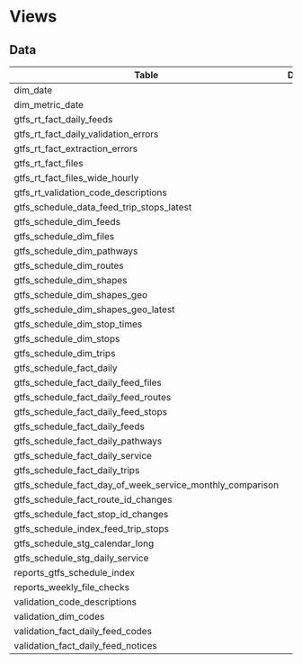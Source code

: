 # Views

## Data

|Table                                                    |Description|Link                                                                                                                                    |
|---------------------------------------------------------|-----------|----------------------------------------------------------------------------------------------------------------------------------------|
|dim_date                                                 |           |<a href="https://dbt-docs.calitp.org/#!/model/model.calitp_warehouse.dim_date">link</a>                                                 |
|dim_metric_date                                          |           |<a href="https://dbt-docs.calitp.org/#!/model/model.calitp_warehouse.dim_metric_date">link</a>                                          |
|gtfs_rt_fact_daily_feeds                                 |           |<a href="https://dbt-docs.calitp.org/#!/model/model.calitp_warehouse.gtfs_rt_fact_daily_feeds">link</a>                                 |
|gtfs_rt_fact_daily_validation_errors                     |           |<a href="https://dbt-docs.calitp.org/#!/model/model.calitp_warehouse.gtfs_rt_fact_daily_validation_errors">link</a>                     |
|gtfs_rt_fact_extraction_errors                           |           |<a href="https://dbt-docs.calitp.org/#!/model/model.calitp_warehouse.gtfs_rt_fact_extraction_errors">link</a>                           |
|gtfs_rt_fact_files                                       |           |<a href="https://dbt-docs.calitp.org/#!/model/model.calitp_warehouse.gtfs_rt_fact_files">link</a>                                       |
|gtfs_rt_fact_files_wide_hourly                           |           |<a href="https://dbt-docs.calitp.org/#!/model/model.calitp_warehouse.gtfs_rt_fact_files_wide_hourly">link</a>                           |
|gtfs_rt_validation_code_descriptions                     |           |<a href="https://dbt-docs.calitp.org/#!/model/model.calitp_warehouse.gtfs_rt_validation_code_descriptions">link</a>                     |
|gtfs_schedule_data_feed_trip_stops_latest                |           |<a href="https://dbt-docs.calitp.org/#!/model/model.calitp_warehouse.gtfs_schedule_data_feed_trip_stops_latest">link</a>                |
|gtfs_schedule_dim_feeds                                  |           |<a href="https://dbt-docs.calitp.org/#!/model/model.calitp_warehouse.gtfs_schedule_dim_feeds">link</a>                                  |
|gtfs_schedule_dim_files                                  |           |<a href="https://dbt-docs.calitp.org/#!/model/model.calitp_warehouse.gtfs_schedule_dim_files">link</a>                                  |
|gtfs_schedule_dim_pathways                               |           |<a href="https://dbt-docs.calitp.org/#!/model/model.calitp_warehouse.gtfs_schedule_dim_pathways">link</a>                               |
|gtfs_schedule_dim_routes                                 |           |<a href="https://dbt-docs.calitp.org/#!/model/model.calitp_warehouse.gtfs_schedule_dim_routes">link</a>                                 |
|gtfs_schedule_dim_shapes                                 |           |<a href="https://dbt-docs.calitp.org/#!/model/model.calitp_warehouse.gtfs_schedule_dim_shapes">link</a>                                 |
|gtfs_schedule_dim_shapes_geo                             |           |<a href="https://dbt-docs.calitp.org/#!/model/model.calitp_warehouse.gtfs_schedule_dim_shapes_geo">link</a>                             |
|gtfs_schedule_dim_shapes_geo_latest                      |           |<a href="https://dbt-docs.calitp.org/#!/model/model.calitp_warehouse.gtfs_schedule_dim_shapes_geo_latest">link</a>                      |
|gtfs_schedule_dim_stop_times                             |           |<a href="https://dbt-docs.calitp.org/#!/model/model.calitp_warehouse.gtfs_schedule_dim_stop_times">link</a>                             |
|gtfs_schedule_dim_stops                                  |           |<a href="https://dbt-docs.calitp.org/#!/model/model.calitp_warehouse.gtfs_schedule_dim_stops">link</a>                                  |
|gtfs_schedule_dim_trips                                  |           |<a href="https://dbt-docs.calitp.org/#!/model/model.calitp_warehouse.gtfs_schedule_dim_trips">link</a>                                  |
|gtfs_schedule_fact_daily                                 |           |<a href="https://dbt-docs.calitp.org/#!/model/model.calitp_warehouse.gtfs_schedule_fact_daily">link</a>                                 |
|gtfs_schedule_fact_daily_feed_files                      |           |<a href="https://dbt-docs.calitp.org/#!/model/model.calitp_warehouse.gtfs_schedule_fact_daily_feed_files">link</a>                      |
|gtfs_schedule_fact_daily_feed_routes                     |           |<a href="https://dbt-docs.calitp.org/#!/model/model.calitp_warehouse.gtfs_schedule_fact_daily_feed_routes">link</a>                     |
|gtfs_schedule_fact_daily_feed_stops                      |           |<a href="https://dbt-docs.calitp.org/#!/model/model.calitp_warehouse.gtfs_schedule_fact_daily_feed_stops">link</a>                      |
|gtfs_schedule_fact_daily_feeds                           |           |<a href="https://dbt-docs.calitp.org/#!/model/model.calitp_warehouse.gtfs_schedule_fact_daily_feeds">link</a>                           |
|gtfs_schedule_fact_daily_pathways                        |           |<a href="https://dbt-docs.calitp.org/#!/model/model.calitp_warehouse.gtfs_schedule_fact_daily_pathways">link</a>                        |
|gtfs_schedule_fact_daily_service                         |           |<a href="https://dbt-docs.calitp.org/#!/model/model.calitp_warehouse.gtfs_schedule_fact_daily_service">link</a>                         |
|gtfs_schedule_fact_daily_trips                           |           |<a href="https://dbt-docs.calitp.org/#!/model/model.calitp_warehouse.gtfs_schedule_fact_daily_trips">link</a>                           |
|gtfs_schedule_fact_day_of_week_service_monthly_comparison|           |<a href="https://dbt-docs.calitp.org/#!/model/model.calitp_warehouse.gtfs_schedule_fact_day_of_week_service_monthly_comparison">link</a>|
|gtfs_schedule_fact_route_id_changes                      |           |<a href="https://dbt-docs.calitp.org/#!/model/model.calitp_warehouse.gtfs_schedule_fact_route_id_changes">link</a>                      |
|gtfs_schedule_fact_stop_id_changes                       |           |<a href="https://dbt-docs.calitp.org/#!/model/model.calitp_warehouse.gtfs_schedule_fact_stop_id_changes">link</a>                       |
|gtfs_schedule_index_feed_trip_stops                      |           |<a href="https://dbt-docs.calitp.org/#!/model/model.calitp_warehouse.gtfs_schedule_index_feed_trip_stops">link</a>                      |
|gtfs_schedule_stg_calendar_long                          |           |<a href="https://dbt-docs.calitp.org/#!/model/model.calitp_warehouse.gtfs_schedule_stg_calendar_long">link</a>                          |
|gtfs_schedule_stg_daily_service                          |           |<a href="https://dbt-docs.calitp.org/#!/model/model.calitp_warehouse.gtfs_schedule_stg_daily_service">link</a>                          |
|reports_gtfs_schedule_index                              |           |<a href="https://dbt-docs.calitp.org/#!/model/model.calitp_warehouse.reports_gtfs_schedule_index">link</a>                              |
|reports_weekly_file_checks                               |           |<a href="https://dbt-docs.calitp.org/#!/model/model.calitp_warehouse.reports_weekly_file_checks">link</a>                               |
|validation_code_descriptions                             |           |<a href="https://dbt-docs.calitp.org/#!/model/model.calitp_warehouse.validation_code_descriptions">link</a>                             |
|validation_dim_codes                                     |           |<a href="https://dbt-docs.calitp.org/#!/model/model.calitp_warehouse.validation_dim_codes">link</a>                                     |
|validation_fact_daily_feed_codes                         |           |<a href="https://dbt-docs.calitp.org/#!/model/model.calitp_warehouse.validation_fact_daily_feed_codes">link</a>                         |
|validation_fact_daily_feed_notices                       |           |<a href="https://dbt-docs.calitp.org/#!/model/model.calitp_warehouse.validation_fact_daily_feed_notices">link</a>                       |
